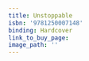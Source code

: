 ```yaml
---
title: Unstoppable
isbn: '9781250007148'
binding: Hardcover
link_to_buy_page:
image_path: ''
---
```


